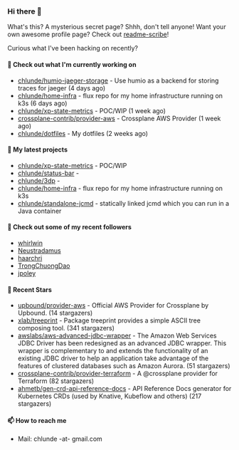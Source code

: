### Hi there 👋

What's this? A mysterious secret page? Shhh, don't tell anyone!
Want your own awesome profile page? Check out [readme-scribe](https://github.com/muesli/readme-scribe)!

Curious what I've been hacking on recently?

#### 👷 Check out what I'm currently working on

- [chlunde/humio-jaeger-storage](https://github.com/chlunde/humio-jaeger-storage) - Use humio as a backend for storing traces for jaeger (4 days ago)
- [chlunde/home-infra](https://github.com/chlunde/home-infra) - flux repo for my home infrastructure running on k3s  (6 days ago)
- [chlunde/xp-state-metrics](https://github.com/chlunde/xp-state-metrics) - POC/WIP (1 week ago)
- [crossplane-contrib/provider-aws](https://github.com/crossplane-contrib/provider-aws) - Crossplane AWS Provider (1 week ago)
- [chlunde/dotfiles](https://github.com/chlunde/dotfiles) - My dotfiles (2 weeks ago)

#### 🌱 My latest projects

- [chlunde/xp-state-metrics](https://github.com/chlunde/xp-state-metrics) - POC/WIP
- [chlunde/status-bar](https://github.com/chlunde/status-bar) - 
- [chlunde/3dp](https://github.com/chlunde/3dp) - 
- [chlunde/home-infra](https://github.com/chlunde/home-infra) - flux repo for my home infrastructure running on k3s 
- [chlunde/standalone-jcmd](https://github.com/chlunde/standalone-jcmd) - statically linked jcmd which you can run in a Java container



#### 👯 Check out some of my recent followers

- [whirlwin](https://github.com/whirlwin)
- [Neustradamus](https://github.com/Neustradamus)
- [haarchri](https://github.com/haarchri)
- [TrongChuongDao](https://github.com/TrongChuongDao)
- [jpoley](https://github.com/jpoley)

#### 🌟 Recent Stars

- [upbound/provider-aws](https://github.com/upbound/provider-aws) - Official AWS Provider for Crossplane by Upbound. (14 stargazers)
- [xlab/treeprint](https://github.com/xlab/treeprint) - Package treeprint provides a simple ASCII tree composing tool. (341 stargazers)
- [awslabs/aws-advanced-jdbc-wrapper](https://github.com/awslabs/aws-advanced-jdbc-wrapper) - The Amazon Web Services JDBC Driver has been redesigned as an advanced JDBC wrapper. This wrapper is complementary to and extends the functionality of an existing JDBC driver to help an application take advantage of the features of clustered databases such as Amazon Aurora. (51 stargazers)
- [crossplane-contrib/provider-terraform](https://github.com/crossplane-contrib/provider-terraform) - A @crossplane provider for Terraform (82 stargazers)
- [ahmetb/gen-crd-api-reference-docs](https://github.com/ahmetb/gen-crd-api-reference-docs) - API Reference Docs generator for Kubernetes CRDs (used by Knative, Kubeflow and others) (217 stargazers)

#### 📫 How to reach me

- Mail: chlunde -at- gmail.com
